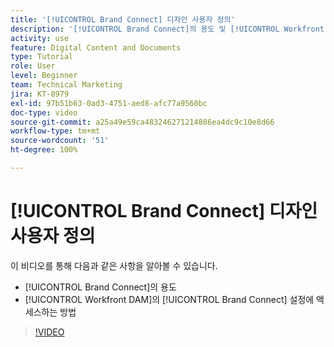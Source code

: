 ```yaml
---
title: '[!UICONTROL Brand Connect] 디자인 사용자 정의'
description: '[!UICONTROL Brand Connect]의 용도 및 [!UICONTROL Workfront DAM]의 [!UICONTROL Brand Connect] 설정에 액세스하는 방법에 대해 알아봅니다.'
activity: use
feature: Digital Content and Documents
type: Tutorial
role: User
level: Beginner
team: Technical Marketing
jira: KT-8979
exl-id: 97b51b63-0ad3-4751-aed8-afc77a9560bc
doc-type: video
source-git-commit: a25a49e59ca483246271214886ea4dc9c10e8d66
workflow-type: tm+mt
source-wordcount: '51'
ht-degree: 100%

---
```


# [!UICONTROL Brand Connect] 디자인 사용자 정의

이 비디오를 통해 다음과 같은 사항을 알아볼 수 있습니다.

* [!UICONTROL Brand Connect]의 용도
* [!UICONTROL Workfront DAM]의 [!UICONTROL Brand Connect] 설정에 액세스하는 방법

>[!VIDEO](https://video.tv.adobe.com/v/335241/?quality=12&learn=on)
